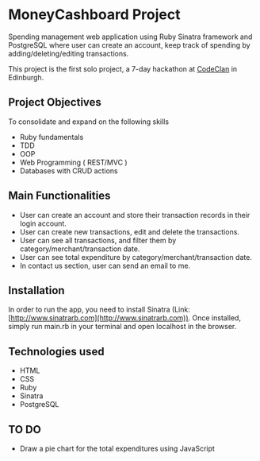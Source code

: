 # MoneyCashboard Project
Spending management web application using Ruby Sinatra framework and PostgreSQL where user can create an account, keep track of spending by adding/deleting/editing transactions. 

This project is the first solo project, a 7-day hackathon at [CodeClan](https://codeclan.com/) in Edinburgh.
## Project Objectives
To consolidate and expand on the following skills
- Ruby fundamentals
- TDD
- OOP
- Web Programming ( REST/MVC )
- Databases with CRUD actions

## Main Functionalities
- User can create an account and store their transaction records in their login account.
- User can create new transactions, edit and delete the transactions.
- User can see all transactions, and filter them by category/merchant/transaction date.
- User can see total expenditure by category/merchant/transaction date.
- In contact us section, user can send an email to me. 

## Installation

In order to run the app, you need to install Sinatra (Link:[http://www.sinatrarb.com](http://www.sinatrarb.com)).
Once installed, simply run main.rb in your terminal and open localhost in the browser. 

## Technologies used
- HTML
- CSS
- Ruby
- Sinatra
- PostgreSQL

## TO DO
- Draw a pie chart for the total expenditures using JavaScript
